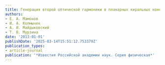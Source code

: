 ```yaml
---
title: Генерация второй оптической гармоники в планарных киральных наноструктурах
authors:
- Е. А. Мамонов
- И. А. Колмычек
- А. И. Майдыковский
- Т. В. Мурзина
date: '2013-01-01'
publishDate: '2025-03-14T15:51:12.753379Z'
publication_types:
- article-journal
publication: '*Известия Российской академии наук. Серия физическая*'
---
```

